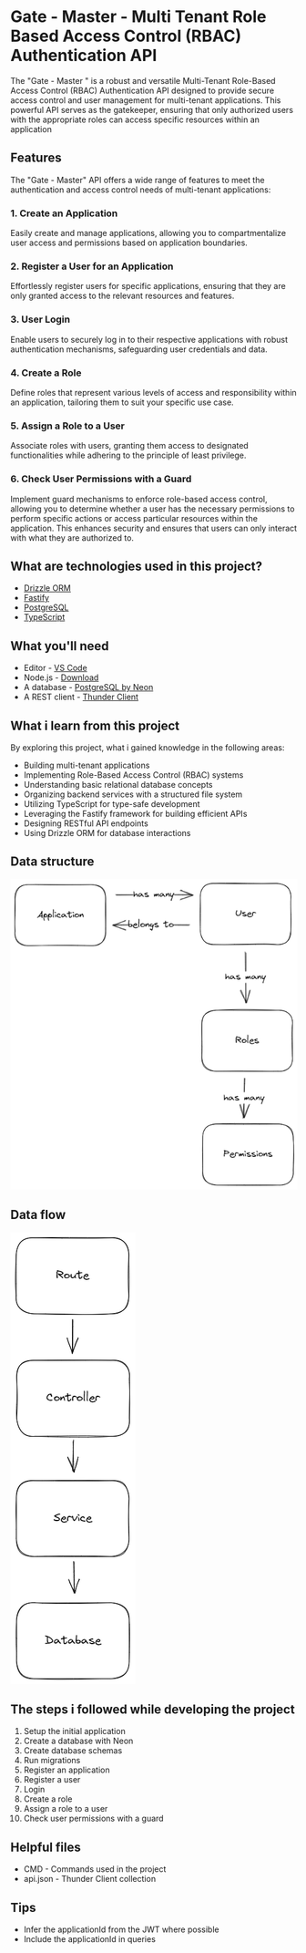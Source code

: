 # Gate - Master - Multi Tenant Role Based Access Control (RBAC) Authentication API

The "Gate - Master " is a robust and versatile Multi-Tenant Role-Based Access Control (RBAC) Authentication API designed 
to provide secure access control and user management for multi-tenant applications. 
This powerful API serves as the gatekeeper, ensuring that only authorized users with the appropriate roles can access specific resources within an application


## Features
The "Gate - Master" API offers a wide range of features to meet the authentication and access control needs of multi-tenant applications:

### 1. Create an Application

Easily create and manage applications, allowing you to compartmentalize user access and permissions based on application boundaries.

### 2. Register a User for an Application

Effortlessly register users for specific applications, ensuring that they are only granted access to the relevant resources and features.

### 3. User Login

Enable users to securely log in to their respective applications with robust authentication mechanisms, safeguarding user credentials and data.

### 4. Create a Role

Define roles that represent various levels of access and responsibility within an application, tailoring them to suit your specific use case.

### 5. Assign a Role to a User

Associate roles with users, granting them access to designated functionalities while adhering to the principle of least privilege.

### 6. Check User Permissions with a Guard

Implement guard mechanisms to enforce role-based access control, allowing you to determine whether a user has the necessary permissions to perform specific actions or access particular resources within the application. This enhances security and ensures that users can only interact with what they are authorized to.

## What are technologies  used in this project?
* [Drizzle ORM](https://github.com/drizzle-team/drizzle-orm)
* [Fastify](https://www.fastify.io/)
* [PostgreSQL](https://www.postgresql.org/)
* [TypeScript](https://www.typescriptlang.org/)

## What you'll need
* Editor - [VS Code](https://code.visualstudio.com/download)
* Node.js - [Download](https://nodejs.org/en/download/)
* A database - [PostgreSQL by Neon](https://bit.ly/tomdoestech)
* A REST client - [Thunder Client](https://marketplace.visualstudio.com/items?itemName=rangav.vscode-thunder-client)

## What i  learn from this project 
By exploring this project, what i gained knowledge in the following areas:

* Building multi-tenant applications
* Implementing Role-Based Access Control (RBAC) systems
* Understanding basic relational database concepts
* Organizing backend services with a structured file system
* Utilizing TypeScript for type-safe development
* Leveraging the Fastify framework for building efficient APIs
* Designing RESTful API endpoints
* Using Drizzle ORM for database interactions


## Data structure
<img src ="./img/diagram.png" />

## Data flow
<img src ="./img/data-flow.png" />

## The steps i followed while developing the project
1. Setup the initial application
2. Create a database with Neon
3. Create database schemas
4. Run migrations
5. Register an application
6. Register a user
7. Login
8. Create a role
9. Assign a role to a user
10. Check user permissions with a guard

## Helpful files
* CMD - Commands used in the project
* api.json - Thunder Client collection

## Tips
* Infer the applicationId from the JWT where possible
* Include the applicationId in queries
